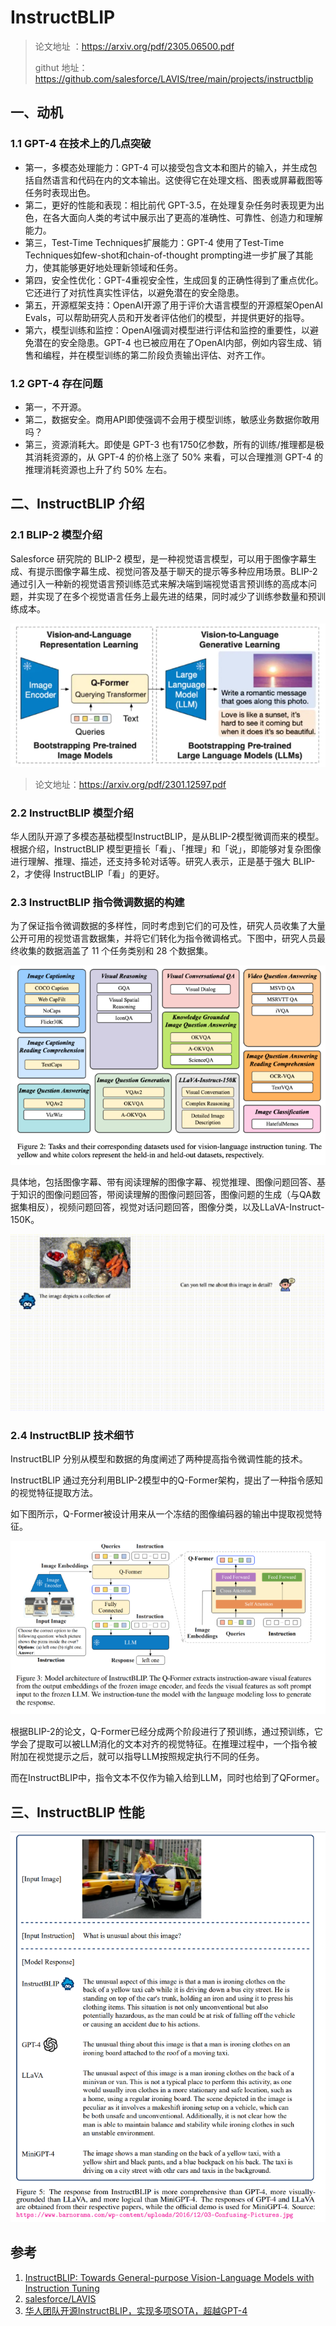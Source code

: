 # InstructBLIP

> 论文地址 ：https://arxiv.org/pdf/2305.06500.pdf
> 
> githut 地址：https://github.com/salesforce/LAVIS/tree/main/projects/instructblip

## 一、动机

### 1.1 GPT-4 在技术上的几点突破

- 第一，多模态处理能力：GPT-4 可以接受包含文本和图片的输入，并生成包括自然语言和代码在内的文本输出。这使得它在处理文档、图表或屏幕截图等任务时表现出色。
- 第二，更好的性能和表现：相比前代 GPT-3.5，在处理复杂任务时表现更为出色，在各大面向人类的考试中展示出了更高的准确性、可靠性、创造力和理解能力。
- 第三，Test-Time Techniques扩展能力：GPT-4 使用了Test-Time Techniques如few-shot和chain-of-thought prompting进一步扩展了其能力，使其能够更好地处理新领域和任务。
- 第四，安全性优化：GPT-4重视安全性，生成回复的正确性得到了重点优化。它还进行了对抗性真实性评估，以避免潜在的安全隐患。
- 第五，开源框架支持：OpenAI开源了用于评价大语言模型的开源框架OpenAI Evals，可以帮助研究人员和开发者评估他们的模型，并提供更好的指导。
- 第六，模型训练和监控：OpenAI强调对模型进行评估和监控的重要性，以避免潜在的安全隐患。GPT-4 也已被应用在了OpenAI内部，例如内容生成、销售和编程，并在模型训练的第二阶段负责输出评估、对齐工作。

### 1.2 GPT-4 存在问题

- 第一，不开源。
- 第二，数据安全。商用API即使强调不会用于模型训练，敏感业务数据你敢用吗？
- 第三，资源消耗大。即使是 GPT-3 也有1750亿参数，所有的训练/推理都是极其消耗资源的，从 GPT-4 的价格上涨了 50% 来看，可以合理推测 GPT-4 的推理消耗资源也上升了约 50% 左右。

## 二、InstructBLIP 介绍

### 2.1 BLIP-2 模型介绍

Salesforce 研究院的 BLIP-2 模型，是一种视觉语言模型，可以用于图像字幕生成、有提示图像字幕生成、视觉问答及基于聊天的提示等多种应用场景。BLIP-2 通过引入一种新的视觉语言预训练范式来解决端到端视觉语言预训练的高成本问题，并实现了在多个视觉语言任务上最先进的结果，同时减少了训练参数量和预训练成本。

![](img/微信截图_20230516082335.png)
> 论文地址：https://arxiv.org/pdf/2301.12597.pdf

### 2.2 InstructBLIP 模型介绍

华人团队开源了多模态基础模型InstructBLIP，是从BLIP-2模型微调而来的模型。根据介绍，InstructBLIP 模型更擅长「看」、「推理」和「说」，即能够对复杂图像进行理解、推理、描述，还支持多轮对话等。研究人表示，正是基于强大 BLIP-2，才使得 InstructBLIP「看」的更好。

### 2.3 InstructBLIP 指令微调数据的构建

为了保证指令微调数据的多样性，同时考虑到它们的可及性，研究人员收集了大量公开可用的视觉语言数据集，并将它们转化为指令微调格式。下图中，研究人员最终收集的数据涵盖了 11 个任务类别和 28 个数据集。

![](img/微信截图_20230516082559.png)

具体地，包括图像字幕、带有阅读理解的图像字幕、视觉推理、图像问题回答、基于知识的图像问题回答，带阅读理解的图像问题回答，图像问题的生成（与QA数据集相反），视频问题回答，视觉对话问题回答，图像分类，以及LLaVA-Instruct-150K。

![](img/640.gif)

### 2.4 InstructBLIP 技术细节

InstructBLIP 分别从模型和数据的角度阐述了两种提高指令微调性能的技术。

InstructBLIP 通过充分利用BLIP-2模型中的Q-Former架构，提出了一种指令感知的视觉特征提取方法。

如下图所示，Q-Former被设计用来从一个冻结的图像编码器的输出中提取视觉特征。

![](img/微信截图_20230516082723.png)

根据BLIP-2的论文，Q-Former已经分成两个阶段进行了预训练，通过预训练，它学会了提取可以被LLM消化的文本对齐的视觉特征。在推理过程中，一个指令被附加在视觉提示之后，就可以指导LLM按照规定执行不同的任务。

而在InstructBLIP中，指令文本不仅作为输入给到LLM，同时也给到了QFormer。

## 三、InstructBLIP 性能

![](img/微信截图_20230516082823.png)

## 参考

1. [InstructBLIP: Towards General-purpose Vision-Language Models with Instruction Tuning](https://arxiv.org/pdf/2305.06500.pdf)
2. [salesforce/LAVIS](https://github.com/salesforce/LAVIS/tree/main/projects/instructblip)
3. [华人团队开源InstructBLIP，实现多项SOTA，超越GPT-4](https://mp.weixin.qq.com/s/_UzmyTua9FQk1LafmEw28Q)


